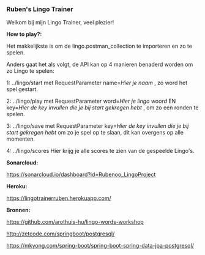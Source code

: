### Ruben's Lingo Trainer
Welkom bij mijn Lingo Trainer, veel plezier!

**How to play?:**

Het makkelijkste is om de lingo.postman_collection te importeren en zo te spelen.

Anders gaat het als volgt, de API kan op 4 manieren benaderd worden om zo Lingo te spelen:

1: ../lingo/start met RequestParameter name=*Hier je naam* , zo word het spel gestart.

2: ../lingo/play  met RequestParameter word=*Hier je lingo woord* EN key=*Hier de key invullen die je bij start gekregen hebt* , om zo een ronden te spelen.

3: ../lingo/save  met RequestParameter key=*Hier de key invullen die je bij start gekregen hebt* om zo je spel op te slaan, dit kan overgens op alle momenten.

4: ../lingo/scores Hier krijg je alle scores te zien van de gespeelde Lingo's.


**Sonarcloud:**

https://sonarcloud.io/dashboard?id=Rubenoo_LingoProject

**Heroku:**

https://lingotrainerruben.herokuapp.com/


**Bronnen:**

https://github.com/arothuis-hu/lingo-words-workshop

http://zetcode.com/springboot/postgresql/

https://mkyong.com/spring-boot/spring-boot-spring-data-jpa-postgresql/


